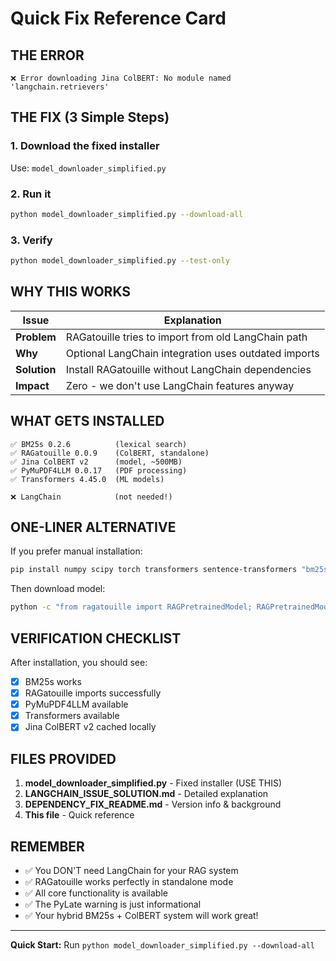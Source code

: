 # Quick Fix Reference Card

## THE ERROR
```
❌ Error downloading Jina ColBERT: No module named 'langchain.retrievers'
```

## THE FIX (3 Simple Steps)

### 1. Download the fixed installer
Use: `model_downloader_simplified.py`

### 2. Run it
```bash
python model_downloader_simplified.py --download-all
```

### 3. Verify
```bash
python model_downloader_simplified.py --test-only
```

## WHY THIS WORKS

| Issue | Explanation |
|-------|-------------|
| **Problem** | RAGatouille tries to import from old LangChain path |
| **Why** | Optional LangChain integration uses outdated imports |
| **Solution** | Install RAGatouille without LangChain dependencies |
| **Impact** | Zero - we don't use LangChain features anyway |

## WHAT GETS INSTALLED

```
✅ BM25s 0.2.6          (lexical search)
✅ RAGatouille 0.0.9    (ColBERT, standalone)
✅ Jina ColBERT v2      (model, ~500MB)
✅ PyMuPDF4LLM 0.0.17   (PDF processing)
✅ Transformers 4.45.0  (ML models)

❌ LangChain            (not needed!)
```

## ONE-LINER ALTERNATIVE

If you prefer manual installation:
```bash
pip install numpy scipy torch transformers sentence-transformers "bm25s[full]" PyStemmer pymupdf4llm markitdown --no-deps ragatouille && pip install tqdm datasets python-dotenv
```

Then download model:
```bash
python -c "from ragatouille import RAGPretrainedModel; RAGPretrainedModel.from_pretrained('jinaai/jina-colbert-v2')"
```

## VERIFICATION CHECKLIST

After installation, you should see:
- [x] BM25s works
- [x] RAGatouille imports successfully  
- [x] PyMuPDF4LLM available
- [x] Transformers available
- [x] Jina ColBERT v2 cached locally

## FILES PROVIDED

1. **model_downloader_simplified.py** - Fixed installer (USE THIS)
2. **LANGCHAIN_ISSUE_SOLUTION.md** - Detailed explanation
3. **DEPENDENCY_FIX_README.md** - Version info & background
4. **This file** - Quick reference

## REMEMBER

- ✅ You DON'T need LangChain for your RAG system
- ✅ RAGatouille works perfectly in standalone mode
- ✅ All core functionality is available
- ✅ The PyLate warning is just informational
- ✅ Your hybrid BM25s + ColBERT system will work great!

---
**Quick Start:** Run `python model_downloader_simplified.py --download-all`
